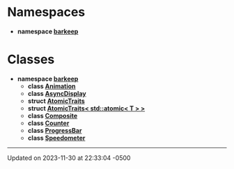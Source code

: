 # Namespaces <!-- {docsify-ignore-all} -->



* **namespace [barkeep](api/Namespaces/namespacebarkeep.md)** 



# Classes



* **namespace [barkeep](api/Namespaces/namespacebarkeep.md)** 
    * **class [Animation](api/Classes/classbarkeep_1_1_animation.md)** 
    * **class [AsyncDisplay](api/Classes/classbarkeep_1_1_async_display.md)** 
    * **struct [AtomicTraits](api/Classes/structbarkeep_1_1_atomic_traits.md)** 
    * **struct [AtomicTraits< std::atomic< T > >](api/Classes/structbarkeep_1_1_atomic_traits_3_01std_1_1atomic_3_01_t_01_4_01_4.md)** 
    * **class [Composite](api/Classes/classbarkeep_1_1_composite.md)** 
    * **class [Counter](api/Classes/classbarkeep_1_1_counter.md)** 
    * **class [ProgressBar](api/Classes/classbarkeep_1_1_progress_bar.md)** 
    * **class [Speedometer](api/Classes/classbarkeep_1_1_speedometer.md)** 



-------------------------------

Updated on 2023-11-30 at 22:33:04 -0500
